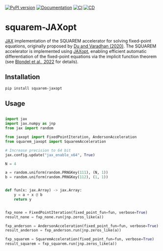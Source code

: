 
[![PyPI version](https://img.shields.io/pypi/v/squarem-JAXopt.svg)](https://pypi.org/project/squarem-JAXopt/)
[![Documentation](https://img.shields.io/badge/docs-latest-blue.svg)](https://esbenscriver.github.io/squarem-JAXopt/)
[![CI](https://github.com/esbenscriver/squarem-JAXopt/actions/workflows/ci.yml/badge.svg)](https://github.com/esbenscriver/squarem-JAXopt/actions/workflows/ci.yml)
[![CD](https://github.com/esbenscriver/squarem-JAXopt/actions/workflows/cd.yml/badge.svg)](https://github.com/esbenscriver/squarem-JAXopt/actions/workflows/cd.yml)


# squarem-JAXopt
[JAX](https://github.com/jax-ml/jax) implementation of the SQUAREM accelerator for solving fixed-point equations, originally proposed by [Du and Varadhan (2020)](https://doi.org/10.18637/jss.v092.i07). The SQUAREM accelerator is implemented using [JAXopt](https://github.com/google/jaxopt), enabling efficient automatic differentiation of the fixed-point equations via the implicit function theorem (see [Blondel et al., 2022](https://arxiv.org/abs/2105.15183) for details).

## Installation

```bash
pip install squarem-jaxopt
```

## Usage

```python

import jax
import jax.numpy as jnp
from jax import random

from jaxopt import FixedPointIteration, AndersonAcceleration
from squarem_jaxopt import SquaremAcceleration

# Increase precision to 64 bit
jax.config.update("jax_enable_x64", True)

N = 4

a = random.uniform(random.PRNGKey(111), (N, 1))
b = random.uniform(random.PRNGKey(112), (1, 1))


def fun(x: jax.Array) -> jax.Array:
    y = a + x @ b
    return y


fxp_none = FixedPointIteration(fixed_point_fun=fun, verbose=True)
result_none = fxp_none.run(jnp.zeros_like(a))

fxp_anderson = AndersonAcceleration(fixed_point_fun=fun, verbose=True)
result_anderson = fxp_anderson.run(jnp.zeros_like(a))

fxp_squarem = SquaremAcceleration(fixed_point_fun=fun, verbose=True)
result_squarem = fxp_squarem.run(jnp.zeros_like(a))
```